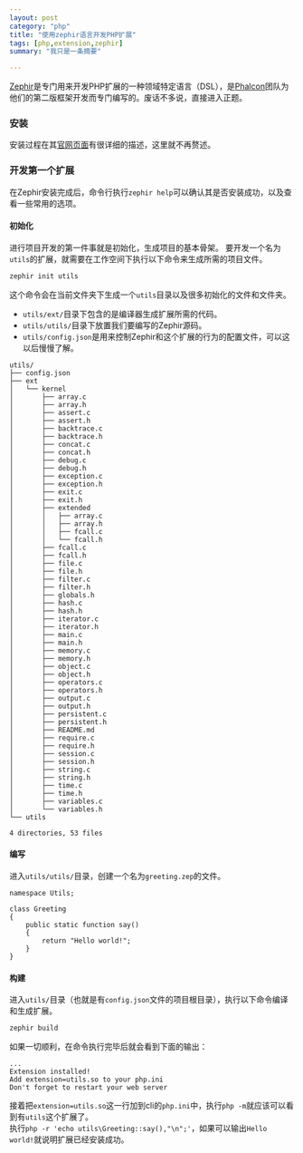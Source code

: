 ```yaml
---
layout: post
category: "php"
title: "使用zephir语言开发PHP扩展"
tags: [php,extension,zephir]
summary: "我只是一条摘要"

---
```


[Zephir](http://zephir-lang.com)是专门用来开发PHP扩展的一种领域特定语言（DSL），是[Phalcon](https://phalconphp.com/zh)团队为他们的第二版框架开发而专门编写的。废话不多说，直接进入正题。

### 安装
安装过程在其[官网页面](http://docs.zephir-lang.com/en/latest/install.html)有很详细的描述，这里就不再赘述。

### 开发第一个扩展
在Zephir安装完成后，命令行执行`zephir help`可以确认其是否安装成功，以及查看一些常用的选项。  

#### 初始化
进行项目开发的第一件事就是初始化，生成项目的基本骨架。
要开发一个名为`utils`的扩展，就需要在工作空间下执行以下命令来生成所需的项目文件。

```sh
zephir init utils
```

这个命令会在当前文件夹下生成一个`utils`目录以及很多初始化的文件和文件夹。

* `utils/ext/`目录下包含的是编译器生成扩展所需的代码。
* `utils/utils/`目录下放置我们要编写的Zephir源码。
* `utils/config.json`是用来控制Zephir和这个扩展的行为的配置文件，可以这以后慢慢了解。

```
utils/
├── config.json
├── ext
│   └── kernel
│       ├── array.c
│       ├── array.h
│       ├── assert.c
│       ├── assert.h
│       ├── backtrace.c
│       ├── backtrace.h
│       ├── concat.c
│       ├── concat.h
│       ├── debug.c
│       ├── debug.h
│       ├── exception.c
│       ├── exception.h
│       ├── exit.c
│       ├── exit.h
│       ├── extended
│       │   ├── array.c
│       │   ├── array.h
│       │   ├── fcall.c
│       │   └── fcall.h
│       ├── fcall.c
│       ├── fcall.h
│       ├── file.c
│       ├── file.h
│       ├── filter.c
│       ├── filter.h
│       ├── globals.h
│       ├── hash.c
│       ├── hash.h
│       ├── iterator.c
│       ├── iterator.h
│       ├── main.c
│       ├── main.h
│       ├── memory.c
│       ├── memory.h
│       ├── object.c
│       ├── object.h
│       ├── operators.c
│       ├── operators.h
│       ├── output.c
│       ├── output.h
│       ├── persistent.c
│       ├── persistent.h
│       ├── README.md
│       ├── require.c
│       ├── require.h
│       ├── session.c
│       ├── session.h
│       ├── string.c
│       ├── string.h
│       ├── time.c
│       ├── time.h
│       ├── variables.c
│       └── variables.h
└── utils

4 directories, 53 files
```

#### 编写
进入`utils/utils/`目录，创建一个名为`greeting.zep`的文件。

```
namespace Utils;

class Greeting
{
    public static function say()
    {
        return "Hello world!";
    }
}
```

#### 构建
进入`utils/`目录（也就是有`config.json`文件的项目根目录），执行以下命令编译和生成扩展。

```sh
zephir build
```

如果一切顺利，在命令执行完毕后就会看到下面的输出：

```
...
Extension installed!
Add extension=utils.so to your php.ini
Don't forget to restart your web server
```

接着把`extension=utils.so`这一行加到cli的`php.ini`中，执行`php -m`就应该可以看到有`utils`这个扩展了。  
执行`php -r 'echo utils\Greeting::say(),"\n";'`，如果可以输出`Hello world!`就说明扩展已经安装成功。
